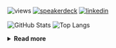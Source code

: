 ![views](https://komarev.com/ghpvc/?username=chck&color=blueviolet)
[![speakerdeck](https://img.shields.io/badge/Speaker_Deck-chck-8a2be2?style=flat-square&logo=speaker-deck)](https://speakerdeck.com/chck)
[![linkedin](https://img.shields.io/badge/LinkedIn-chck-8a2be2?style=flat-square&logo=linkedin)](https://www.linkedin.com/in/chck/)

<p align="left"> 
  <img alt="GitHub Stats" align="center" height="150" src="https://github-readme-stats-nine-umber-51.vercel.app/api?username=chck&count_private=true&show_icons=true&hide_title=true&theme=buefy" />
  <img alt="Top Langs" align="center" height="150" src="https://github-readme-stats-nine-umber-51.vercel.app/api/top-langs/?username=chck&layout=compact&count_private=true&show_icons=true&hide_title=true&theme=buefy" />
</p>

<details>
  <summary><b>Read more</b></summary>
  <br>

  <!--START_SECTION:waka-->
**🐱 My GitHub Data** 

> 📦 82.3 kB Used in GitHub's Storage 
 > 
> 🏆 371 Contributions in the Year 2024
 > 
> 💼 Opted to Hire
 > 
> 📜 133 Public Repositories 
 > 
> 🔑 22 Private Repositories 
 > 
**I'm a Night 🦉** 

```text
🌞 Morning                858 commits         ███░░░░░░░░░░░░░░░░░░░░░░   13.24 % 
🌆 Daytime                2102 commits        ████████░░░░░░░░░░░░░░░░░   32.44 % 
🌃 Evening                1876 commits        ███████░░░░░░░░░░░░░░░░░░   28.96 % 
🌙 Night                  1643 commits        ██████░░░░░░░░░░░░░░░░░░░   25.36 % 
```
📅 **I'm Most Productive on Thursday** 

```text
Monday                   1279 commits        █████░░░░░░░░░░░░░░░░░░░░   19.74 % 
Tuesday                  1001 commits        ████░░░░░░░░░░░░░░░░░░░░░   15.45 % 
Wednesday                1062 commits        ████░░░░░░░░░░░░░░░░░░░░░   16.39 % 
Thursday                 1545 commits        ██████░░░░░░░░░░░░░░░░░░░   23.85 % 
Friday                   659 commits         ███░░░░░░░░░░░░░░░░░░░░░░   10.17 % 
Saturday                 375 commits         █░░░░░░░░░░░░░░░░░░░░░░░░   05.79 % 
Sunday                   558 commits         ██░░░░░░░░░░░░░░░░░░░░░░░   08.61 % 
```


📊 **This Week I Spent My Time On** 

```text
💬 Programming Languages: 
Other                    8 hrs 6 mins        ████████████░░░░░░░░░░░░░   48.24 % 
Python                   4 hrs 52 mins       ███████░░░░░░░░░░░░░░░░░░   29.04 % 
Markdown                 1 hr 17 mins        ██░░░░░░░░░░░░░░░░░░░░░░░   07.70 % 
YAML                     38 mins             █░░░░░░░░░░░░░░░░░░░░░░░░   03.86 % 
TOML                     36 mins             █░░░░░░░░░░░░░░░░░░░░░░░░   03.66 % 

🔥 Editors: 
Chrome                   8 hrs 5 mins        ████████████░░░░░░░░░░░░░   48.22 % 
PyCharm                  5 hrs 18 mins       ████████░░░░░░░░░░░░░░░░░   31.65 % 
Neovim                   2 hrs 20 mins       ███░░░░░░░░░░░░░░░░░░░░░░   13.99 % 
VS Code                  1 hr                █░░░░░░░░░░░░░░░░░░░░░░░░   05.99 % 
Obsidian                 1 min               ░░░░░░░░░░░░░░░░░░░░░░░░░   00.15 % 
```

**I Mostly Code in Python** 

```text
Python                   44 repos            █████████░░░░░░░░░░░░░░░░   34.65 % 
Jupyter Notebook         18 repos            ████░░░░░░░░░░░░░░░░░░░░░   14.17 % 
Rust                     7 repos             █░░░░░░░░░░░░░░░░░░░░░░░░   05.51 % 
TypeScript               4 repos             █░░░░░░░░░░░░░░░░░░░░░░░░   03.15 % 
Astro                    1 repo              ░░░░░░░░░░░░░░░░░░░░░░░░░   00.79 % 
```



**Timeline**

![Lines of Code chart](https://raw.githubusercontent.com/chck/chck/main/assets/bar_graph.png)


 Last Updated on 2024-05-29 01:37 UTC
<!--END_SECTION:waka-->
</details>

